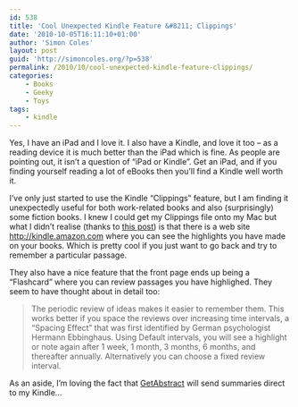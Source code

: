 ```yaml
---
id: 538
title: 'Cool Unexpected Kindle Feature &#8211; Clippings'
date: '2010-10-05T16:11:10+01:00'
author: 'Simon Coles'
layout: post
guid: 'http://simoncoles.org/?p=538'
permalink: /2010/10/cool-unexpected-kindle-feature-clippings/
categories:
    - Books
    - Geeky
    - Toys
tags:
    - kindle
---
```


Yes, I have an iPad and I love it. I also have a Kindle, and love it too – as a reading device it is much better than the iPad which is fine. As people are pointing out, it isn’t a question of “iPad or Kindle”. Get an iPad, and if you finding yourself reading a lot of eBooks then you’ll find a Kindle well worth it.

I’ve only just started to use the Kindle “Clippings” feature, but I am finding it unexpectedly useful for both work-related books and also (surprisingly) some fiction books. I knew I could get my Clippings file onto my Mac but what I didn’t realise (thanks to [this post](http://kindleworld.blogspot.com/2009/12/web-kindle-tool-for-books-purchased.html)) is that there is a web site <http://kindle.amazon.com> where you can see the highlights you have made on your books. Which is pretty cool if you just want to go back and try to remember a particular passage.

They also have a nice feature that the front page ends up being a “Flashcard” where you can review passages you have highlighed. They seem to have thought about in detail too:

> The periodic review of ideas makes it easier to remember them. This works better if you space the reviews over increasing time intervals, a “Spacing Effect” that was first identified by German psychologist Hermann Ebbinghaus. Using Default intervals, you will see a highlight or note again after 1 week, 1 month, 3 months, 6 months, and thereafter annually. Alternatively you can choose a fixed review interval.

As an aside, I’m loving the fact that [GetAbstract](http://www.getabstract.com/) will send summaries direct to my Kindle…